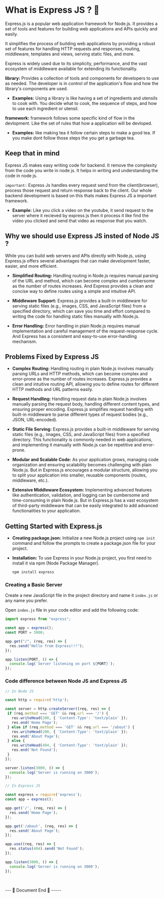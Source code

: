 
# What is Express JS ? 🧊
Express.js is a popular web application framework for Node.js. It provides a set of tools and features for building web applications and APIs quickly and easily. 

It simplifies the process of building web applications by providing a robust set of features for handling HTTP requests and responses, routing, middleware, templates and views, serving static files, and more.

Express is widely used due to its simplicity, performance, and the vast ecosystem of middleware available for extending its functionality.

**library:** Provides a collection of tools and components for developers to use as needed. The developer is in control of the application's flow and how the library's components are used.
  - **Examples:** Using a library is like having a set of ingredients and utensils to cook with. You decide what to cook, the sequence of steps, and how to use each ingredient or utensil.

**framework:** framework follows some specific kind of flow in the devlopment. Like the set of rules that how a application will be devloped.
  - **Examples:**  like making tea it follow certain steps to make a good tea. If you make dont follow those steps the you get a garbage tea.



## Keep that in mind

Express JS makes easy writing code for backend. It remove the complexity from the code you write in node js. It helps in writing and understanding the code in node js.

`important:` Express Js handles every request send from the client(browser), process those request and return response back to the client. Our whole backend development is based on this thats makes Express JS a important framework. 

- **Example:** Like you click a video on the youtube, it send request to the server where it recieved by express js then it process it like find the video you clicked and send that video as response that you watch.

## Why we should use Express JS insted of Node JS ?

While you can build web servers and APIs directly with Node.js, using Express.js offers several advantages that can make development faster, easier, and more efficient.

- **Simplified Routing:** Handling routing in Node.js requires manual parsing of the URL and method, which can become complex and cumbersome as the number of routes increases. And Express provides a clean and concise way to define routes using a simple and intuitive API.

- **Middleware Support:** Express.js provides a built-in middleware for serving static files (e.g., images, CSS, and JavaScript files) from a specified directory, which can save you time and effort compared to writing the code for handling static files manually with Node.js.

- **Error Handling:** Error handling in plain Node.js requires manual implementation and careful management of the request-response cycle. And Express has a consistent and easy-to-use error-handling mechanism.

## Problems Fixed by Express JS

- **Complex Routing:** Handling routing in plain Node.js involves manually parsing URLs and HTTP methods, which can become complex and error-prone as the number of routes increases. Express.js provides a clean and intuitive routing API, allowing you to define routes for different HTTP methods and URL patterns easily.

- **Request Handling:** Handling request data in plain Node.js involves manually parsing the request body, handling different content types, and ensuring proper encoding. Express.js simplifies request handling with built-in middleware to parse different types of request bodies (e.g., JSON, URL-encoded).

- **Static File Serving:** Express.js provides a built-in middleware for serving static files (e.g., images, CSS, and JavaScript files) from a specified directory. This functionality is commonly needed in web applications, and implementing it manually with Node.js can be repetitive and error-prone.

- **Modular and Scalable Code:** As your application grows, managing code organization and ensuring scalability becomes challenging with plain Node.js. But in Express.js encourages a modular structure, allowing you to split your application into smaller, reusable components (routes, middleware, etc.).

- **Extensive Middleware Ecosystem:** Implementing advanced features like authentication, validation, and logging can be cumbersome and time-consuming in plain Node.js. But in Express.js has a vast ecosystem of third-party middleware that can be easily integrated to add advanced functionalities to your application.

## Getting Started with Express.js

- **Creating package.json:**  Initialize a new Node.js project using `npm init` command and follow the prompts to create a package.json file for your project.


- **Installation:** To use Express in your Node.js project, you first need to install it via npm (Node Package Manager).

    ```javascript
    npm install express
    ```

### Creating a Basic Server
Create a new JavaScript file in the project directory and name it `index.js` or any name you prefer. 

Open `index.js` file in your code editor and add the following code:

 ```javascript
 import express from "express";

 const app = express();
 const PORT = 3000;

 app.get("/", (req, res) => {
   res.send("Hello from Express!!!");
 });

 app.listen(PORT, () => {
   console.log(`Server listening on port ${PORT}`);
 });
 ```

 ### Code difference between Node JS and Express JS

 ```javascript
 // In Node JS

 const http = require('http');

 const server = http.createServer((req, res) => {
  if (req.method === 'GET' && req.url === '/') {
    res.writeHead(200, { 'Content-Type': 'text/plain' });
    res.end('Home Page');
  } else if (req.method === 'GET' && req.url === '/about') {
    res.writeHead(200, { 'Content-Type': 'text/plain' });
    res.end('About Page');
  } else {
    res.writeHead(404, { 'Content-Type': 'text/plain' });
    res.end('Not Found');
  }
 });

 server.listen(3000, () => {
   console.log('Server is running on 3000');
 });
 ```

 ```javascript
 // In Express JS

 const express = require('express');
 const app = express();

 app.get('/', (req, res) => {
   res.send('Home Page');
 });

 app.get('/about', (req, res) => {
   res.send('About Page');
 });

 app.use((req, res) => {
   res.status(404).send('Not Found');
 });

 app.listen(3000, () => {
   console.log('Server is running on 3000');
 });
 ```




<br>

--- 📄 Document End 🎉 -----